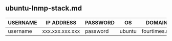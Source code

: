 ## ubuntu-lnmp-stack.md


|USERNAME|IP ADDRESS| PASSWORD | OS| DOMAIN| SSL|
|---|---|---|---|---|---|
|username|xxx.xxx.xxx.xxx|password| ubuntu | fourtimes.ml | |


